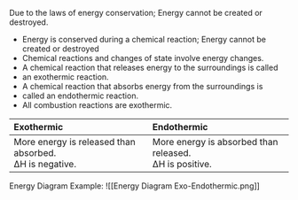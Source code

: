 Due to the laws of energy conservation; Energy cannot be created or destroyed.
- Energy is conserved during a chemical reaction; Energy cannot be created or destroyed
- Chemical reactions and changes of state involve energy changes.
- A chemical reaction that releases energy to the surroundings is called
- an exothermic reaction.
- A chemical reaction that absorbs energy from the surroundings is
- called an endothermic reaction.
- All combustion reactions are exothermic.

| Exothermic  | Endothermic |
| :-------- | :------- |
| More energy is released than absorbed. <br> ΔH is negative.  | More energy is absorbed than released. <br> ΔH is positive.    |

Energy Diagram Example:
![[Energy Diagram Exo-Endothermic.png]]